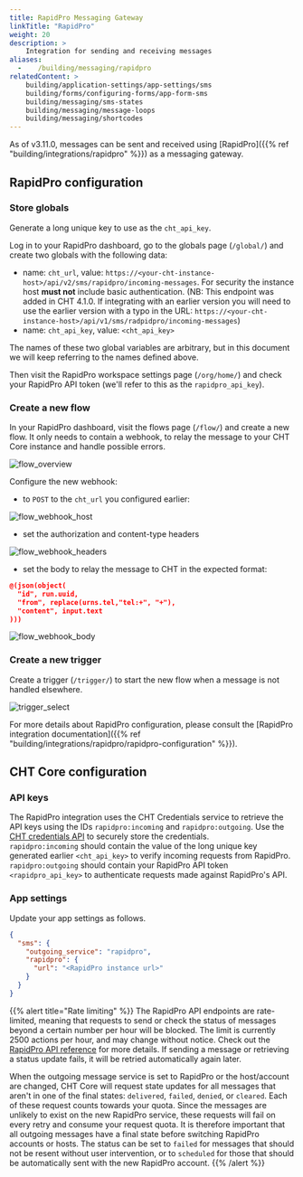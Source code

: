 ```yaml
---
title: RapidPro Messaging Gateway
linkTitle: "RapidPro"
weight: 20
description: >
    Integration for sending and receiving messages
aliases:
  -    /building/messaging/rapidpro
relatedContent: >
    building/application-settings/app-settings/sms
    building/forms/configuring-forms/app-form-sms
    building/messaging/sms-states
    building/messaging/message-loops
    building/messaging/shortcodes
---
```



As of v3.11.0, messages can be sent and received using [RapidPro]({{% ref "building/integrations/rapidpro" %}}) as a messaging gateway.

## RapidPro configuration

### Store globals

Generate a long unique key to use as the `cht_api_key`.

Log in to your RapidPro dashboard, go to the globals page (`/global/`) and create two globals with the following data:

- name: `cht_url`, value: `https://<your-cht-instance-host>/api/v2/sms/rapidpro/incoming-messages`. For security the instance host **must not** include basic authentication. (NB: This endpoint was added in CHT 4.1.0. If integrating with an earlier version you will need to use the earlier version with a typo in the URL: `https://<your-cht-instance-host>/api/v1/sms/radpidpro/incoming-messages`)
- name: `cht_api_key`, value: `<cht_api_key>`

The names of these two global variables are arbitrary, but in this document we will keep referring to the names defined above.

Then visit the RapidPro workspace settings page (`/org/home/`) and check your RapidPro API token (we'll refer to this as the `rapidpro_api_key`).

### Create a new flow

In your RapidPro dashboard, visit the flows page (`/flow/`) and create a new flow. It only needs to contain a webhook, to relay the message to your CHT Core instance and handle possible errors.

![flow_overview](flow_overview.png)

Configure the new webhook:
- to `POST` to the `cht_url` you configured earlier:

![flow_webhook_host](flow_webhook_host.png)

- set the authorization and content-type headers

![flow_webhook_headers](flow_webhook_headers.png)

- set the body to relay the message to CHT in the expected format:
```json
@(json(object(
  "id", run.uuid,
  "from", replace(urns.tel,"tel:+", "+"),
  "content", input.text
)))
```

![flow_webhook_body](flow_webhook_body.png)


### Create a new trigger
Create a trigger (`/trigger/`) to start the new flow when a message is not handled elsewhere.

![trigger_select](trigger_select.png)

For more details about RapidPro configuration, please consult the [RapidPro integration documentation]({{% ref "building/integrations/rapidpro/rapidpro-configuration" %}}).

## CHT Core configuration

### API keys

The RapidPro integration uses the CHT Credentials service to retrieve the API keys using the IDs `rapidpro:incoming` and `rapidpro:outgoing`. Use the [CHT credentials API](/apps/reference/api#put-apiv1credentials) to securely store the credentials.  
`rapidpro:incoming` should contain the value of the long unique key generated earlier `<cht_api_key>` to verify incoming requests from RapidPro.  
`rapidpro:outgoing` should contain your RapidPro API token `<rapidpro_api_key>` to authenticate requests made against RapidPro's API.

### App settings

Update your app settings as follows.

```json
{
  "sms": {
    "outgoing_service": "rapidpro",
    "rapidpro": {
      "url": "<RapidPro instance url>"
    }
  }
}
```

{{% alert title="Rate limiting" %}}
The RapidPro API endpoints are rate-limited, meaning that requests to send or check the status of messages beyond a certain number per hour will be blocked. The limit is currently 2500 actions per hour, and may change without notice. Check out the [RapidPro API reference](https://rapidpro.io/api/v2/#rate-limiting) for more details. If sending a message or retrieving a status update fails, it will be retried automatically again later.

When the outgoing message service is set to RapidPro or the host/account are changed, CHT Core will request state updates for all messages that aren't in one of the final states: `delivered`, `failed`, `denied`, or `cleared`. Each of these request counts towards your quota. Since the messages are unlikely to exist on the new RapidPro service, these requests will fail on every retry and consume your request quota. It is therefore important that all outgoing messages have a final state before switching RapidPro accounts or hosts. The status can be set to `failed` for messages that should not be resent without user intervention, or to `scheduled` for those that should be automatically sent with the new RapidPro account.
{{% /alert %}}
